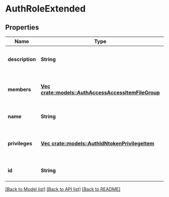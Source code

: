 # AuthRoleExtended

## Properties
Name | Type | Description | Notes
------------ | ------------- | ------------- | -------------
**description** | **String** | Specifies the description of the role. | [optional] [default to null]
**members** | [**Vec <crate::models::AuthAccessAccessItemFileGroup>**](AuthAccessAccessItemFileGroup.md) | Specifies the users or groups that have this role. | [default to null]
**name** | **String** | Specifies the name of the role. | [default to null]
**privileges** | [**Vec <crate::models::AuthIdNtokenPrivilegeItem>**](AuthIdNtokenPrivilegeItem.md) | Specifies the privileges granted by this role. | [default to null]
**id** | **String** | Specifies the ID of the role. | [default to null]

[[Back to Model list]](../README.md#documentation-for-models) [[Back to API list]](../README.md#documentation-for-api-endpoints) [[Back to README]](../README.md)


